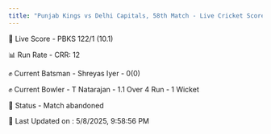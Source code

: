 ```yaml
---
title: "Punjab Kings vs Delhi Capitals, 58th Match - Live Cricket Score"
---
```


🔴 Live Score - PBKS 122/1 (10.1)  

📊 Run Rate - CRR: 12  

✊ Current Batsman - Shreyas Iyer - 0(0)  

✊ Current Bowler - T Natarajan - 1.1 Over 4 Run - 1 Wicket  

📑 Status - Match abandoned

📝 Last Updated on : 5/8/2025, 9:58:56 PM  

